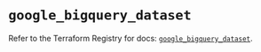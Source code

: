 # `google_bigquery_dataset`

Refer to the Terraform Registry for docs: [`google_bigquery_dataset`](https://registry.terraform.io/providers/hashicorp/google-beta/6.18.1/docs/resources/google_bigquery_dataset).
